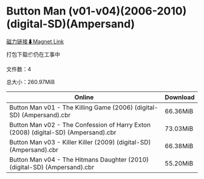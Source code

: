 # Button Man (v01-v04)(2006-2010)(digital-SD)(Ampersand)

[磁力链接⬇Magnet Link](magnet:?xt=urn:btih:34afcc6ebb93653c4c34fb63acf6f218e60bab7a&dn=Button%20Man%20%28v01-v04%29%282006-2010%29%28digital-SD%29%28Ampersand%29)

打包下载📦仍在工事中

文件数：4

总大小：260.97MiB

Online | Download
--- | ---
Button Man v01 - The Killing Game (2006) (digital-SD) (Ampersand).cbr | 66.36MiB
Button Man v02 - The Confession of Harry Exton (2008) (digital-SD) (Ampersand).cbr | 73.03MiB
Button Man v03 - Killer Killer (2009) (digital-SD) (Ampersand).cbr | 66.38MiB
Button Man v04 - The Hitmans Daughter (2010) (digital-SD) (Ampersand).cbr | 55.20MiB